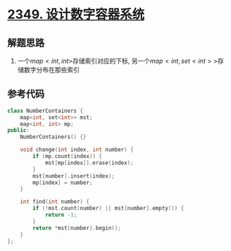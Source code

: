 # [2349. 设计数字容器系统](https://leetcode.cn/problems/design-a-number-container-system/)

## 解题思路

1. 一个$map<int, int>$存储索引对应的下标, 另一个$map<int, set<int>>$存储数字分布在那些索引


##  参考代码


```cpp
class NumberContainers {
    map<int, set<int>> mst;
    map<int, int> mp;
public:
    NumberContainers() {}

    void change(int index, int number) {
        if (mp.count(index)) {
            mst[mp[index]].erase(index);
        }
        mst[number].insert(index);
        mp[index] = number;
    }

    int find(int number) {
        if (!mst.count(number) || mst[number].empty()) {
            return -1;
        }
        return *mst[number].begin();
    }
};


```
